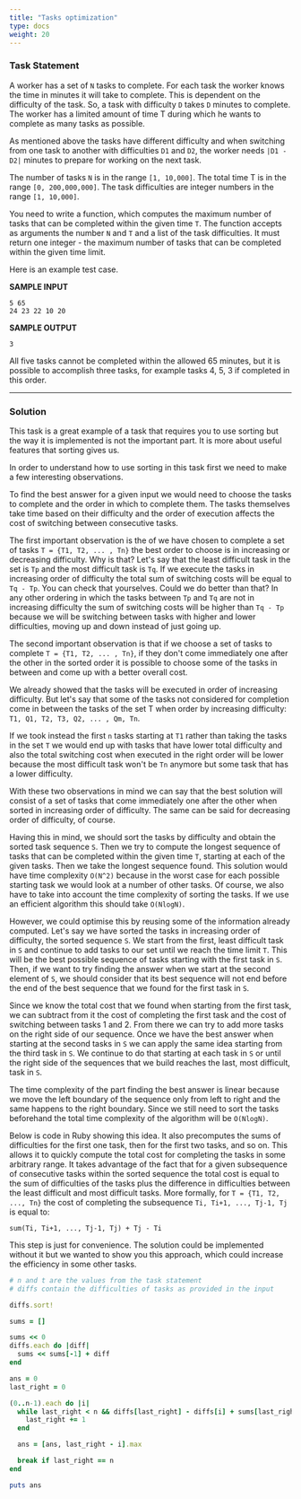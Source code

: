 ```yaml
---
title: "Tasks optimization"
type: docs
weight: 20
---
```

### Task Statement

A worker has a set of `N` tasks to complete. For each task the worker knows the time in minutes it will take to complete. This is dependent on the difficulty of the task. So, a task with difficulty `D` takes `D` minutes to complete. The worker has a limited amount of time T during which he wants to complete as many tasks as possible.

As mentioned above the tasks have different difficulty and when switching from one task to another with difficulties `D1` and `D2`, the worker needs `|D1 - D2|` minutes to prepare for working on the next task.

The number of tasks `N` is in the range `[1, 10,000]`. The total time T is in the range `[0, 200,000,000]`. The task difficulties are integer numbers in the range `[1, 10,000]`.

You need to write a function, which computes the maximum number of tasks that can be completed within the given time `T`. The function accepts as arguments the number `N` and `T` and a list of the task difficulties. It must return one integer - the maximum number of tasks that can be completed within the given time limit.

Here is an example test case.

**SAMPLE INPUT**

```
5 65
24 23 22 10 20
```

**SAMPLE OUTPUT**

```
3
```


All five tasks cannot be completed within the allowed 65 minutes, but it is possible to accomplish three tasks, for example tasks 4, 5, 3 if completed in this order.

<hr/>

### Solution

This task is a great example of a task that requires you to use sorting but the way it is implemented is not the important part. It is more about useful features that sorting gives us.

In order to understand how to use sorting in this task first we need to make a few interesting observations.

To find the best answer for a given input we would need to choose the tasks to complete and the order in which to complete them. The tasks themselves take time based on their difficulty and the order of execution affects the cost of switching between consecutive tasks.

The first important observation is the of we have chosen to complete a set of tasks `T = {T1, T2, ... , Tn}` the best order to choose is in increasing or decreasing difficulty. Why is that? Let's say that the least difficult task in the set is `Tp` and the most difficult task is `Tq`. If we execute the tasks in increasing order of difficulty the total sum of switching costs will be equal to `Tq - Tp`. You can check that yourselves. Could we do better than that? In any other ordering in which the tasks between `Tp` and `Tq` are not in increasing difficulty the sum of switching costs will be higher than `Tq - Tp` because we will be switching between tasks with higher and lower difficulties, moving up and down instead of just going up.

The second important observation is that if we choose a set of tasks to complete `T = {T1, T2, ... , Tn}`, if they don't come immediately one after the other in the sorted order it is possible to choose some of the tasks in between and come up with a better overall cost.

We already showed that the tasks will be executed in order of increasing difficulty. But let's say that some of the tasks not considered for completion come in between the tasks of the set T when order by increasing difficulty: `T1, Q1, T2, T3, Q2, ... , Qm, Tn`.

If we took instead the first `n` tasks starting at `T1` rather than taking the tasks in the set `T` we would end up with tasks that have lower total difficulty and also the total switching cost when executed in the right order will be lower because the most difficult task won't be `Tn` anymore but some task that has a lower difficulty.

With these two observations in mind we can say that the best solution will consist of a set of tasks that come immediately one after the other when sorted in increasing order of difficulty. The same can be said for decreasing order of difficulty, of course.

Having this in mind, we should sort the tasks by difficulty and obtain the sorted task sequence `S`. Then we try to compute the longest sequence of tasks that can be completed within the given time `T`, starting at each of the given tasks. Then we take the longest sequence found. This solution would have time complexity `O(N^2)` because in the worst case for each possible starting task we would look at a number of other tasks. Of course, we also have to take into account the time complexity of sorting the tasks. If we use an efficient algorithm this should take `O(NlogN)`.

However, we could optimise this by reusing some of the information already computed. Let's say we have sorted the tasks in increasing order of difficulty, the sorted sequence `S`. We start from the first, least difficult task in `S` and continue to add tasks to our set until we reach the time limit `T`. This will be the best possible sequence of tasks starting with the first task in `S`. Then, if we want to try finding the answer when we start at the second element of `S`, we should consider that its best sequence will not end before the end of the best sequence that we found for the first task in `S`.

Since we know the total cost that we found when starting from the first task, we can subtract from it the cost of completing the first task and the cost of switching between tasks 1 and 2. From there we can try to add more tasks on the right side of our sequence. Once we have the best answer when starting at the second tasks in `S` we can apply the same idea starting from the third task in `S`. We continue to do that starting at each task in `S` or until the right side of the sequences that we build reaches the last, most difficult, task in `S`.

The time complexity of the part finding the best answer is linear because we move the left boundary of the sequence only from left to right and the same happens to the right boundary. Since we still need to sort the tasks beforehand the total time complexity of the algorithm will be `O(NlogN)`.

Below is code in Ruby showing this idea. It also precomputes the sums of difficulties for the first one task, then for the first two tasks, and so on. This allows it to quickly compute the total cost for completing the tasks in some arbitrary range. It takes advantage of the fact that for a given subsequence of consecutive tasks within the sorted sequence the total cost is equal to the sum of difficulties of the tasks plus the difference in difficulties between the least difficult and most difficult tasks. More formally, for `T = {T1, T2, ..., Tn}` the cost of completing the subsequence `Ti, Ti+1, ..., Tj-1, Tj` is equal to:

```
sum(Ti, Ti+1, ..., Tj-1, Tj) + Tj - Ti
```

This step is just for convenience. The solution could be implemented without it but we wanted to show you this approach, which could increase the efficiency in some other tasks.

```ruby
# n and t are the values from the task statement
# diffs contain the difficulties of tasks as provided in the input

diffs.sort!

sums = []

sums << 0
diffs.each do |diff|
  sums << sums[-1] + diff
end

ans = 0
last_right = 0

(0..n-1).each do |i|
  while last_right < n && diffs[last_right] - diffs[i] + sums[last_right+1] - sums[i] <= t
    last_right += 1
  end

  ans = [ans, last_right - i].max

  break if last_right == n
end

puts ans
```
